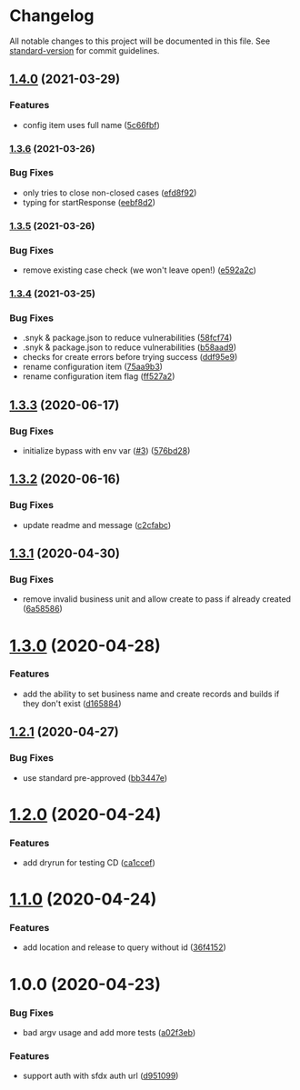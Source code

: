 # Changelog

All notable changes to this project will be documented in this file. See [standard-version](https://github.com/conventional-changelog/standard-version) for commit guidelines.

## [1.4.0](https://github.com/forcedotcom/change-case-management/compare/v1.3.6...v1.4.0) (2021-03-29)


### Features

* config item uses full name ([5c66fbf](https://github.com/forcedotcom/change-case-management/commit/5c66fbfb3514c5f67010a8f0c42c327292f3e7ae))

### [1.3.6](https://github.com/forcedotcom/change-case-management/compare/v1.3.5...v1.3.6) (2021-03-26)


### Bug Fixes

* only tries to close non-closed cases ([efd8f92](https://github.com/forcedotcom/change-case-management/commit/efd8f92d0dc63adc5e0b0652f75c6b56242dcbf9))
* typing for startResponse ([eebf8d2](https://github.com/forcedotcom/change-case-management/commit/eebf8d2fa59fdb2203543bdfa744d2acc6c00479))

### [1.3.5](https://github.com/forcedotcom/change-case-management/compare/v1.3.4...v1.3.5) (2021-03-26)


### Bug Fixes

* remove existing case check (we won't leave open!) ([e592a2c](https://github.com/forcedotcom/change-case-management/commit/e592a2c8d600b9914fd64f3517a7058d5c40e080))

### [1.3.4](https://github.com/forcedotcom/change-case-management/compare/v1.3.3...v1.3.4) (2021-03-25)


### Bug Fixes

* .snyk & package.json to reduce vulnerabilities ([58fcf74](https://github.com/forcedotcom/change-case-management/commit/58fcf747933d887f9174bd8a75c22768b9cc9e7a))
* .snyk & package.json to reduce vulnerabilities ([b58aad9](https://github.com/forcedotcom/change-case-management/commit/b58aad94f9506a9526310df35bea17db7ad3aa3c))
* checks for create errors before trying success ([ddf95e9](https://github.com/forcedotcom/change-case-management/commit/ddf95e955947bab7e4b0dc1dba3b7c1aac926f3f))
* rename configuration item ([75aa9b3](https://github.com/forcedotcom/change-case-management/commit/75aa9b3d88bd28e9d31e5055ebccab1034e23fb0))
* rename configuration item flag ([ff527a2](https://github.com/forcedotcom/change-case-management/commit/ff527a2789a83f76cf37ecec81acb2f3a43c994f))

## [1.3.3](https://github.com/forcedotcom/change-case-management/compare/v1.3.2...v1.3.3) (2020-06-17)


### Bug Fixes

* initialize bypass with env var ([#3](https://github.com/forcedotcom/change-case-management/issues/3)) ([576bd28](https://github.com/forcedotcom/change-case-management/commit/576bd2864929f39cd52f21cbab22d885f2a05266))

## [1.3.2](https://github.com/forcedotcom/change-case-management/compare/v1.3.1...v1.3.2) (2020-06-16)


### Bug Fixes

* update readme and message ([c2cfabc](https://github.com/forcedotcom/change-case-management/commit/c2cfabc0d8c614de01f525a2b52daf5fc25d50e3))

## [1.3.1](https://github.com/forcedotcom/change-case-management/compare/v1.3.0...v1.3.1) (2020-04-30)


### Bug Fixes

* remove invalid business unit and allow create to pass if already created ([6a58586](https://github.com/forcedotcom/change-case-management/commit/6a5858677ecbba94a002376252ca73147fd8053b))

# [1.3.0](https://github.com/forcedotcom/change-case-management/compare/v1.2.1...v1.3.0) (2020-04-28)


### Features

* add the ability to set business name and create records and builds if they don't exist ([d165884](https://github.com/forcedotcom/change-case-management/commit/d1658847dedddb221a9d543b36ac2d7a4de8191a))

## [1.2.1](https://github.com/forcedotcom/change-case-management/compare/v1.2.0...v1.2.1) (2020-04-27)


### Bug Fixes

* use standard pre-approved ([bb3447e](https://github.com/forcedotcom/change-case-management/commit/bb3447e4aa4fc8c74c503bd6a582aff2f0093be1))

# [1.2.0](https://github.com/forcedotcom/change-case-management/compare/v1.1.0...v1.2.0) (2020-04-24)


### Features

* add dryrun for testing CD ([ca1ccef](https://github.com/forcedotcom/change-case-management/commit/ca1ccef01d9ca10192a4424363d9876fb53f3ad7))

# [1.1.0](https://github.com/forcedotcom/change-case-management/compare/v1.0.0...v1.1.0) (2020-04-24)


### Features

* add location and release to query without id ([36f4152](https://github.com/forcedotcom/change-case-management/commit/36f4152baf458fadc3692335edc95844e6c2ed35))

# 1.0.0 (2020-04-23)


### Bug Fixes

* bad argv usage and add more tests ([a02f3eb](https://github.com/forcedotcom/change-case-management/commit/a02f3eb181be92b1f7efeaa9985a3a96647b230a))


### Features

* support auth with sfdx auth url ([d951099](https://github.com/forcedotcom/change-case-management/commit/d95109923e932eccaa21efc42f0e926bc7659b10))
